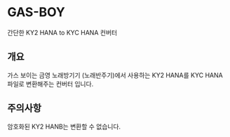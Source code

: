 # GAS-BOY
간단한 KY2 HANA to KYC HANA 컨버터

## 개요
가스 보이는 금영 노래방기기 (노래반주기)에서 사용하는 KY2 HANA를 KYC HANA 파일로 변환해주는 컨버터 입니다.

## 주의사항 
암호화된 KY2 HANB는 변환할 수 없습니다.
